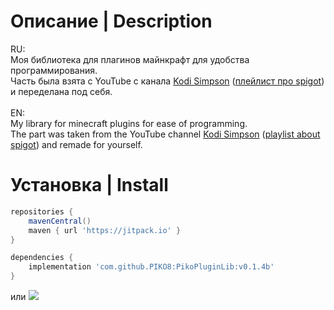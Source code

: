 # Описание |  Description

RU: <br>
Моя библиотека для плагинов майнкрафт для удобства программирования.<br>
Часть была взята с YouTube с канала [Kodi Simpson](https://www.youtube.com/@KodySimpson) ([плейлист про spigot](https://www.youtube.com/playlist?list=PLfu_Bpi_zcDNEKmR82hnbv9UxQ16nUBF7)) и переделана под  себя.<br>
<br>EN:<br>
My library for minecraft plugins for ease of programming.<br>
The part was taken from the YouTube channel [Kodi Simpson](https://www.youtube.com/@KodySimpson) ([playlist about spigot](https://www.youtube.com/playlist?list=PLfu_Bpi_zcDNEKmR82hnbv9UxQ16nUBF7)) and remade for yourself.<br>


# Установка | Install
```groovy
repositories {
    mavenCentral()
    maven { url 'https://jitpack.io' }
}

dependencies {
    implementation 'com.github.PIKO8:PikoPluginLib:v0.1.4b'
}
```
или [![](https://jitpack.io/v/PIKO8/PikoPluginLib.svg)](https://jitpack.io/#PIKO8/PikoPluginLib)
